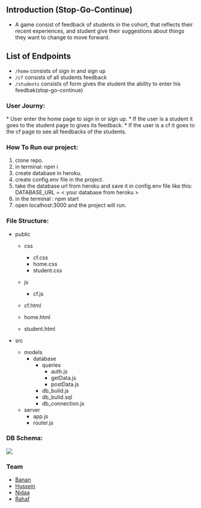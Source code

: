  ## Introduction (Stop-Go-Continue)
 
* A game consist of feedback of students in the cohort, that reflects their recent experiences, and student give their suggestions about things they want to change to move forward.


## List of Endpoints
* `/home` consists of sign in and sign up
* `/cf` consists of all students feedback
* `/students` consists of form gives the student the ability to enter his feedbak(stop-go-continue)


<h3>User Journy:</h3>
<p>* User enter the home page to sign in or sign up.
   * If the user is a student it goes to the student page to gives its feedback.
   * If the user is a cf it goes to the cf page to see all feedbacks of the students.
</p>

<h3>How To Run our project: </h3>
<ol>
<li>clone repo.</li>
<li>in terminal: npm i</li>
<li>create database in heroku.</li>
<li>create config.env file in the project.</li>
<li>take the database url from heroku and save it in config.env file like this: <br>
DATABASE_URL = < your database from heroku ></li>
<li>in the terminal : npm start</li>
<li>open localhost:3000 and the project will run.</li>
</ol>


<h3>File Structure:</h3>

- public
     - css
        - cf.css
        - home.css
        - student.css

     - js
        - cf.js
     - cf.html
     - home.html
     - student.html
     
- src
     - models
        - database
            - queries
                - auth.js
                - getData.js
                - postData.js
            - db_bulid.js
            - db_bulid.sql
            - db_connection.js
     - server
        - app.js
        - router.js


<h3>DB Schema:</h3>
<img src="https://user-images.githubusercontent.com/57197216/75772987-aaf4e180-5d55-11ea-9f42-cf57fddf8263.jpg">

<h3>Team</h3>
 
 - [Banan](https://github.com/bananhaj)
 - [Hussein](https://github.com/Hussein-shahatet97)
 - [Nidaa](https://github.com/nidaa-awawdeh)
 - [Rahaf](https://github.com/rahaf-96)



